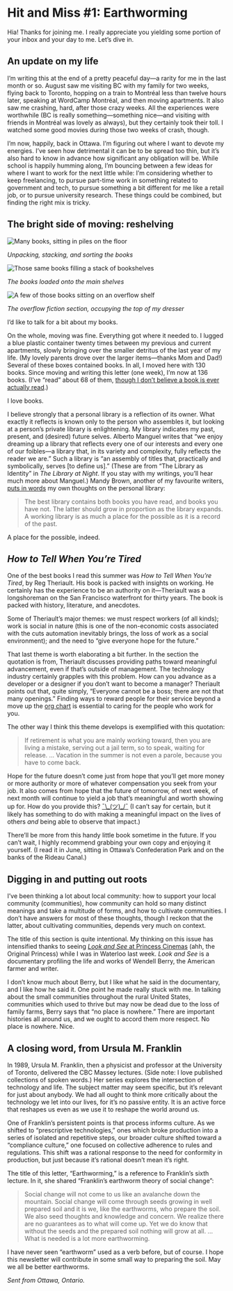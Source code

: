 # Hit and Miss #1: Earthworming

Hia! Thanks for joining me. I really appreciate you yielding some portion of your inbox and your day to me. Let’s dive in.

## An update on my life

I’m writing this at the end of a pretty peaceful day—a rarity for me in the last month or so. August saw me visiting BC with my family for two weeks, flying back to Toronto, hopping on a train to Montréal less than twelve hours later, speaking at WordCamp Montréal, and then moving apartments. It also saw me crashing, hard, after those crazy weeks. All the experiences were worthwhile (BC is really something—something nice—and visiting with friends in Montréal was lovely as always), but they certainly took their toll. I watched some good movies during those two weeks of crash, though.

I’m now, happily, back in Ottawa. I’m figuring out where I want to devote my energies. I’ve seen how detrimental it can be to be spread too thin, but it’s also hard to know in advance how significant any obligation will be. While school is happily humming along, I’m bouncing between a few ideas for where I want to work for the next little while: I’m considering whether to keep freelancing, to pursue part-time work in something related to government and tech, to pursue something a bit different for me like a retail job, or to pursue university research. These things could be combined, but finding the right mix is tricky.

## The bright side of moving: reshelving

![Many books, sitting in piles on the floor](https://lucascherkewski.com/assets/img/newsletters/1/shelving-1-medium.jpg)

*Unpacking, stacking, and sorting the books*

![Those same books filling a stack of bookshelves](https://lucascherkewski.com/assets/img/newsletters/1/shelving-2-medium.jpg)

*The books loaded onto the main shelves*

![A few of those books sitting on an overflow shelf](https://lucascherkewski.com/assets/img/newsletters/1/shelving-3-medium.jpg)

*The overflow fiction section, occupying the top of my dresser*

I’d like to talk for a bit about my books.

On the whole, moving was fine. Everything got where it needed to. I lugged a blue plastic container twenty times between my previous and current apartments, slowly bringing over the smaller detritus of the last year of my life. (My lovely parents drove over the larger items—thanks Mom and Dad!) Several of these boxes contained books. In all, I moved here with 130 books. Since moving and writing this letter (one week), I’m now at 136 books. (I’ve “read” about 68 of them, [though I don’t believe a book is ever actually read](https://lucascherkewski.com/study/left-unfinished/).)

I love books.

I believe strongly that a personal library is a reflection of its owner. What exactly it reflects is known only to the person who assembles it, but looking at a person’s private library is enlightening. My library indicates my past, present, and (desired) future selves. Alberto Manguel writes that “we enjoy dreaming up a library that reflects every one of our interests and every one of our foibles—a library that, in its variety and complexity, fully reflects the reader we are.” Such a library is “an assembly of titles that, practically and symbolically, serves [to define us].” (These are from “The Library as Identity” in *The Library at Night*. If you stay with my writings, you’ll hear much more about Manguel.) Mandy Brown, another of my favourite writers, [puts in words](http://aworkinglibrary.com/writing/ways-of-reading/) my own thoughts on the personal library:

> The best library contains both books you have read, and books you have not. The latter should grow in proportion as the library expands. A working library is as much a place for the possible as it is a record of the past.

A place for the possible, indeed.

## *How to Tell When You’re Tired*

One of the best books I read this summer was *How to Tell When You’re Tired*, by Reg Theriault. His book is packed with insights on working. He certainly has the experience to be an authority on it—Theriault was a longshoreman on the San Francisco waterfront for thirty years. The book is packed with history, literature, and anecdotes.

Some of Theriault’s major themes: we must respect workers (of all kinds); work is social in nature (this is one of the non-economic costs associated with the cuts automation inevitably brings, the loss of work as a social environment); and the need to “give everyone hope for the future.”

That last theme is worth elaborating a bit further. In the section the quotation is from, Theriault discusses providing paths toward meaningful advancement, even if that’s outside of management. The technology industry certainly grapples with this problem. How can you advance as a developer or a designer if you don’t want to become a manager? Theriault points out that, quite simply, “Everyone cannot be a boss; there are not that many openings.” Finding ways to reward people for their service beyond a move up the [org chart](https://en.wikipedia.org/wiki/Organizational_chart) is essential to caring for the people who work for you.

The other way I think this theme develops is exemplified with this quotation:

> If retirement is what you are mainly working toward, then you are living a mistake, serving out a jail term, so to speak, waiting for release. … Vacation in the summer is not even a parole, because you have to come back.

Hope for the future doesn’t come just from hope that you’ll get more money or more authority or more of whatever compensation you seek from your job. It also comes from hope that the future of tomorrow, of next week, of next month will continue to yield a job that’s meaningful and worth showing up for. How do you provide this? [¯\\\_(ツ)\_/¯](https://lucascherkewski.com/shrug/) (I can’t say for certain, but it likely has something to do with making a meaningful impact on the lives of others *and* being able to observe that impact.)

There’ll be more from this handy little book sometime in the future. If you can’t wait, I highly recommend grabbing your own copy and enjoying it yourself. (I read it in June, sitting in Ottawa’s Confederation Park and on the banks of the Rideau Canal.)

## Digging in and putting out roots

I’ve been thinking a lot about local community: how to support your local community (communities), how community can hold so many distinct meanings and take a multitude of forms, and how to cultivate communities. I don’t have answers for most of these thoughts, though I reckon that the latter, about cultivating communities, depends very much on context.

The title of this section is quite intentional. My thinking on this issue has intensified thanks to seeing [*Look and See* at Princess Cinemas](http://www.princesscinemas.com/movie/look-see-a-portrait-of-wendell-berry) (ahh, the Original Princess) while I was in Waterloo last week. *Look and See* is a documentary profiling the life and works of Wendell Berry, the American farmer and writer.

I don’t know much about Berry, but I like what he said in the documentary, and I like how he said it. One point he made really stuck with me. In talking about the small communities throughout the rural United States, communities which used to thrive but may now be dead due to the loss of family farms, Berry says that “no place is nowhere.” There are important histories all around us, and we ought to accord them more respect. No place is nowhere. Nice.

## A closing word, from Ursula M. Franklin

In 1989, Ursula M. Franklin, then a physicist and professor at the University of Toronto, delivered the CBC Massey lectures. (Side note: I love published collections of spoken words.) Her series explores the intersection of technology and life. The subject matter may seem specific, but it’s relevant for just about anybody. We had all ought to think more critically about the technology we let into our lives, for it’s no passive entity. It is an active force that reshapes us even as we use it to reshape the world around us.

One of Franklin’s persistent points is that process informs culture. As we shifted to “prescriptive technologies,” ones which broke production into a series of isolated and repetitive steps, our broader culture shifted toward a “compliance culture,” one focused on collective adherence to rules and regulations. This shift was a rational response to the need for conformity in production, but just because it’s rational doesn’t mean it’s right.

The title of this letter, “Earthworming,” is a reference to Franklin’s sixth lecture. In it, she shared “Franklin’s earthworm theory of social change”:

> Social change will not come to us like an avalanche down the mountain. Social change will come through seeds growing in well prepared soil and it is we, like the earthworms, who prepare the soil. We also seed thoughts and knowledge and concern. We realize there are no guarantees as to what will come up. Yet we do know that without the seeds and the prepared soil nothing will grow at all. … What is needed is a lot more earthworming.

I have never seen “earthworm” used as a verb before, but of course. I hope this newsletter will contribute in some small way to preparing the soil. May we all be better earthworms.

*Sent from Ottawa, Ontario.*